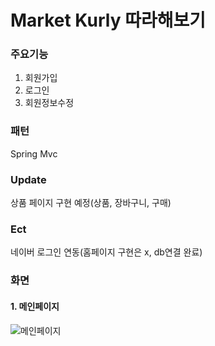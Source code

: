 # Market Kurly 따라해보기

### 주요기능
1. 회원가입
2. 로그인
3. 회원정보수정

### 패턴
Spring Mvc

### Update
상품 페이지 구현 예정(상품, 장바구니, 구매)

### Ect
네이버 로그인 연동(홈페이지 구현은 x, db연결 완료)

### 화면
#### 1. 메인페이지
![메인페이지](https://user-images.githubusercontent.com/84495814/123545439-f6c16a80-d792-11eb-9527-514b55ed8a13.jpg)





